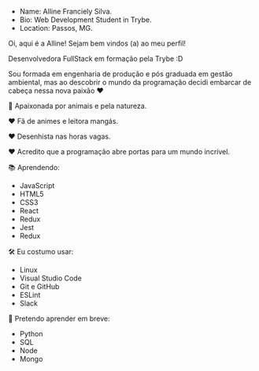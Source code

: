 - Name: Alline Franciely Silva.
- Bio: Web Development Student in Trybe.
- Location: Passos, MG.

Oi, aqui é a Alline! Sejam bem vindos (a) ao meu perfil!


Desenvolvedora FullStack em formação pela Trybe :D 

Sou formada em engenharia de produção e pós graduada em gestão ambiental, mas ao descobrir o mundo da programação decidi embarcar de cabeça nessa nova paixão ❤️


:dog: Apaixonada por animais e pela natureza.

❤️ Fã de animes e  leitora mangás.

❤️ Desenhista nas horas vagas.

❤️ Acredito que a programação abre portas para um mundo incrível.


📚 Aprendendo:
- JavaScript 
- HTML5 
- CSS3 
- React 
- Redux 
- Jest 
- Redux

🛠️ Eu costumo usar:
- Linux
-  Visual Studio Code 
-  Git e GitHub
-  ESLint 
-  Slack

📖 Pretendo aprender em breve:
- Python 
- SQL 
- Node 
- Mongo
